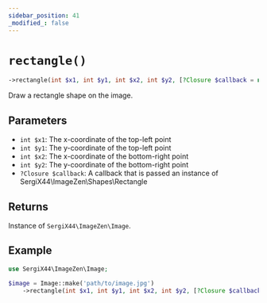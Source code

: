 ```yaml
---
sidebar_position: 41
_modified_: false
---
```

# `rectangle()`

```php
->rectangle(int $x1, int $y1, int $x2, int $y2, [?Closure $callback = null]): SergiX44\ImageZen\Image
```
Draw a rectangle shape on the image.

## Parameters

- `int $x1`: The x-coordinate of the top-left point
- `int $y1`: The y-coordinate of the top-left point
- `int $x2`: The x-coordinate of the bottom-right point
- `int $y2`: The y-coordinate of the bottom-right point
- `?Closure $callback`: A callback that is passed an instance of SergiX44\ImageZen\Shapes\Rectangle


## Returns

Instance of `SergiX44\ImageZen\Image`.

## Example

```php
use SergiX44\ImageZen\Image;

$image = Image::make('path/to/image.jpg')
    ->rectangle(int $x1, int $y1, int $x2, int $y2, [?Closure $callback = null]);

```
